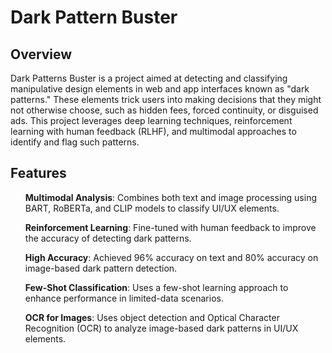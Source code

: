 <h1>Dark Pattern Buster</h1>
<h2>Overview</h2>
<p>Dark Patterns Buster is a project aimed at detecting and classifying manipulative design elements in web and app interfaces known as "dark patterns." These elements trick users into making decisions that they might not otherwise choose, such as hidden fees, forced continuity, or disguised ads. This project leverages deep learning techniques, reinforcement learning with human feedback (RLHF), and multimodal approaches to identify and flag such patterns.</p>
<h2>Features</h2>
<p><ul><b>Multimodal Analysis</b>: Combines both text and image processing using BART, RoBERTa, and CLIP models to classify UI/UX elements.</ul></p>
<p><ul><b>Reinforcement Learning</b>: Fine-tuned with human feedback to improve the accuracy of detecting dark patterns.</ul></p>
<p><ul><b>High Accuracy</b>: Achieved 96% accuracy on text and 80% accuracy on image-based dark pattern detection.</ul></p>
<p><ul><b>Few-Shot Classification</b>: Uses a few-shot learning approach to enhance performance in limited-data scenarios.</ul></p>
<p><ul><b>OCR for Images</b>: Uses object detection and Optical Character Recognition (OCR) to analyze image-based dark patterns in UI/UX elements.</ul></p>
